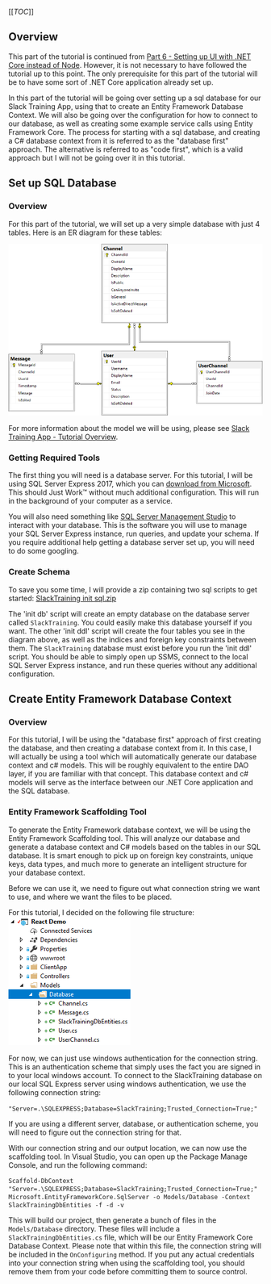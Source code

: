 [[_TOC_]]

## Overview

This part of the tutorial is continued from [Part 6 - Setting up UI with .NET Core instead of Node](/Part-6-%2D-Setting-up-UI-with-.NET-Core-instead-of-Node).  However, it is not necessary to have followed the tutorial up to this point.  The only prerequisite for this part of the tutorial will be to have some sort of .NET Core application already set up.

In this part of the tutorial will be going over setting up a sql database for our Slack Training App, using that to create an Entity Framework Database Context.  We will also be going over the configuration for how to connect to our database, as well as creating some example service calls using Entity Framework Core.  The process for starting with a sql database, and creating a C# database context from it is referred to as the "database first" approach.  The alternative is referred to as "code first", which is a valid approach but I will not be going over it in this tutorial.

## Set up SQL Database

### Overview

For this part of the tutorial, we will set up a very simple database with just 4 tables.  Here is an ER diagram for these tables:

![image.png](/.attachments/image-521990cf-e13f-46e2-820f-8f75f57dcc42.png)

For more information about the model we will be using, please see [Slack Training App - Tutorial Overview](/Slack-Training-App-%2D-Tutorial-Overview).

### Getting Required Tools

The first thing you will need is a database server.  For this tutorial, I will be using SQL Server Express 2017, which you can [download from Microsoft](https://www.microsoft.com/en-us/sql-server/sql-server-editions-express).  This should Just Work™ without much additional configuration.  This will run in the background of your computer as a service.

You will also need something like [SQL Server Management Studio](https://docs.microsoft.com/en-us/sql/ssms/download-sql-server-management-studio-ssms?view=sql-server-2017) to interact with your database.  This is the software you will use to manage your SQL Server Express instance, run queries, and update your schema.  If you require additional help getting a database server set up, you will need to do some googling.

### Create Schema

To save you some time, I will provide a zip containing two sql scripts to get started: [SlackTraining init sql.zip](/.attachments/SlackTraining%20init%20sql-c82d9fcf-c464-4f68-b037-a2ed32b70f56.zip)

The 'init db' script will create an empty database on the database server called `SlackTraining`.  You could easily make this database yourself if you want.  The other 'init ddl' script will create the four tables you see in the diagram above, as well as the indices and foreign key constraints between them.  The `SlackTraining` database must exist before you run the 'init ddl' script.  You should be able to simply open up SSMS, connect to the local SQL Server Express instance, and run these queries without any additional configuration.

## Create Entity Framework Database Context

### Overview

For this tutorial, I will be using the "database first" approach of first creating the database, and then creating a database context from it.  In this case, I will actually be using a tool which will automatically generate our database context and c# models.  This will be roughly equivalent to the entire DAO layer, if you are familiar with that concept.  This database context and c# models will serve as the interface between our .NET Core application and the SQL database.

### Entity Framework Scaffolding Tool

To generate the Entity Framework database context, we will be using the Entity Framework Scaffolding tool.  This will analyze our database and generate a database context and C# models based on the tables in our SQL database.  It is smart enough to pick up on foreign key constraints, unique keys, data types, and much more to generate an intelligent structure for your database context.

Before we can use it, we need to figure out what connection string we want to use, and where we want the files to be placed.

For this tutorial, I decided on the following file structure:
![image.png](/.attachments/image-fe8ad13e-e4fa-4e56-852a-f75149473cdf.png)

For now, we can just use windows authentication for the connection string.  This is an authentication scheme that simply uses the fact you are signed in to your local windows account.  To connect to the SlackTraining database on our local SQL Express server using windows authentication, we use the following connection string:

`"Server=.\SQLEXPRESS;Database=SlackTraining;Trusted_Connection=True;"`

If you are using a different server, database, or authentication scheme, you will need to figure out the connection string for that.

With our connection string and our output location, we can now use the scaffolding tool.  In Visual Studio, you can open up the Package Manage Console, and run the following command:

```
Scaffold-DbContext "Server=.\SQLEXPRESS;Database=SlackTraining;Trusted_Connection=True;" Microsoft.EntityFrameworkCore.SqlServer -o Models/Database -Context SlackTrainingDbEntities -f -d -v
```

This will build our project, then generate a bunch of files in the `Models/Database` directory.  These files will include a `SlackTrainingDbEntities.cs` file, which will be our Entity Framework Core Database Context.  Please note that within this file, the connection string will be included in the `OnConfiguring` method.  If you put any actual credentials into your connection string when using the scaffolding tool, you should remove them from your code before committing them to source control.